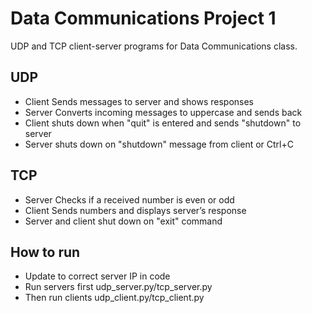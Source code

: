 # Data Communications Project 1

UDP and TCP client-server programs for Data Communications class.

## UDP

- Client Sends messages to server and shows responses
- Server Converts incoming messages to uppercase and sends back
- Client shuts down when "quit" is entered and sends "shutdown" to server
- Server shuts down on "shutdown" message from client or Ctrl+C

## TCP

- Server Checks if a received number is even or odd
- Client Sends numbers and displays server’s response
- Server and client shut down on "exit" command

## How to run

- Update to correct server IP in code
- Run servers first udp_server.py/tcp_server.py
- Then run clients udp_client.py/tcp_client.py

